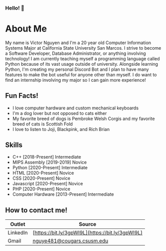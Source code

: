 ### Hello! 👋

# About Me
My name is Victor Nguyen and I'm a 20 year old Computer Information Systems Major at California State University San Marcos.  I strive to become a Software Developer, Database Administrator, or anything involving technology!  I am currently teaching myself a programming language called Python because of its vast usage outside of university.  Alongside learning Python, I'm creating my personal Discord Bot and I plan to have many features to make the bot useful for anyone other than myself.  I do want to find an internship involving my major so I can gain more experience!

## Fun Facts!
- I love computer hardware and custom mechanical keyboards
- I'm a dog lover but not opposed to cats either
- My favorite breed of dogs is Pembroke Welsh Corgis and my favorite breed of cats is Scottish Fold
- I love to listen to Joji, Blackpink, and Rich Brian

## Skills
- C++ [2018-Present] Intermediate
- MIPS Assembly [2019-2019] Novice
- Python [2020-Present] Intermediate
- HTML [2020-Present] Novice
- CSS [2020-Present] Novice
- Javascript [2020-Present] Novice
- PHP [2020-Present] Novice
- Computer Hardware [2013-Present] Intermediate

## How to contact me!
| Outlet | Source |
| --------- | ---------- |
| LinkedIn | [https://bit.ly/3gpWl9L](https://bit.ly/3gpWl9L) |
| Gmail | nguye481@cougars.csusm.edu |

<!--
**VictorNguyen031900/VictorNguyen031900** is a ✨ _special_ ✨ repository because its `README.md` (this file) appears on your GitHub profile.

Here are some ideas to get you started:

- 🔭 I’m currently working on ...
- 🌱 I’m currently learning ...
- 👯 I’m looking to collaborate on ...
- 🤔 I’m looking for help with ...
- 💬 Ask me about ...
- 📫 How to reach me: ...
- 😄 Pronouns: ...
- ⚡ Fun fact: ...
-->
